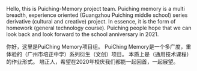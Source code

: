 Hello, this is Puiching-Memory project team.
Puiching memory is a multi breadth, experience oriented (Guangzhou Puiching middle school) series derivative (cultural and creative) project. 
In essence, it is the form of homework (general technology course). 
Puiching people hope that we can look back and look forward to the school anniversary in 2021.

你好，这里是PuiChing Memory项目组。
PuiChing Memory是一个多广度，重体验的（广州市培正中学）系列衍生（文创）项目。
本质上是（通用技术课程）的作业形式。
培正人，希望在2020年校庆我们都能一起回首，一起展望。
